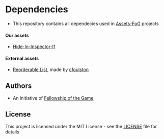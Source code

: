 # Dependencies

* This repository contains all dependecies used in [Assets-FoG](https://github.com/FellowshipOfTheGame/Assets-FoG) projects

#### Our assets
* [Hide-In-Inspector-If](https://github.com/FellowshipOfTheGame/Hide-in-Inspector-If/tree/c12db32c9f43f19306a0c96f5de98a7c886b365b)

#### External assets

* [Reorderable List](https://github.com/cfoulston/Unity-Reorderable-List), made by [cfoulston](https://github.com/cfoulston)

## Authors

* An initiative of [Fellowship of the Game](http://fog.icmc.usp.br/)

## License

This project is licensed under the MIT License - see the [LICENSE](LICENSE) file for details

